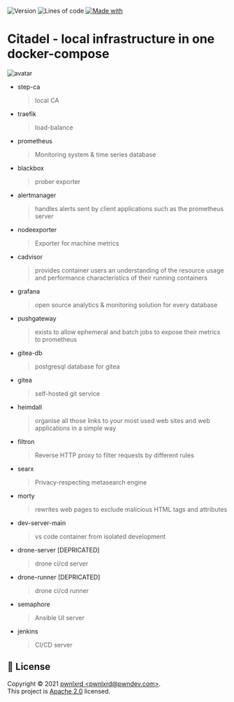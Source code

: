 ![Version](https://img.shields.io/badge/version-1.6-brightgreen)  ![Lines of code](https://img.shields.io/tokei/lines/github/pwnlxrd/citadel)  [![Made with](https://shields.pwndev.com/badge/made%20with-docker-brightgreen)](https://drone.pwndev.com/pwnlxrd/Citadel)
  
<!-- [![Build Status](https://drone.pwndev.com/api/badges/pwnlxrd/Citadel/status.svg)](https://drone.pwndev.com/pwnlxrd/Citadel) -->
Citadel - local infrastructure in one docker-compose  
===
  
![avatar](https://kartinkin.net/uploads/posts/2021-07/1626828759_17-kartinkin-com-p-tyomnaya-bashnya-anime-anime-krasivo-18.jpg)
  
* step-ca  
    > local CA
* traefik  
    > load-balance
* prometheus  
    > Monitoring system & time series database
* blackbox  
    > prober exporter
* alertmanager  
    > handles alerts sent by client applications such as the prometheus server
* nodeexporter  
    > Exporter for machine metrics
* cadvisor  
    > provides container users an understanding of the resource usage and performance characteristics of their running containers
* grafana  
    > open source analytics & monitoring solution for every database
* pushgateway  
    > exists to allow ephemeral and batch jobs to expose their metrics to prometheus
* gitea-db  
    > postgresql database for gitea
* gitea  
    > self-hosted git service
* heimdall  
    > organise all those links to your most used web sites and web applications in a simple way
* filtron  
    > Reverse HTTP proxy to filter requests by different rules
* searx  
    > Privacy-respecting metasearch engine
* morty  
    > rewrites web pages to exclude malicious HTML tags and attributes
* dev-server-main  
    > vs code container from isolated development
* drone-server [DEPRICATED]  
    > drone ci/cd server
* drone-runner [DEPRICATED]  
    > drone ci/cd runner
* semaphore    
    > Ansible UI server    
* jenkins  
    > CI/CD server    
  

## 📝 License

Copyright © 2021 [pwnlxrd &lt;pwnlxrd@pwndev.com&gt;](https://github.com/pwnlxrd).<br />
This project is [Apache 2.0](https://www.apache.org/licenses/LICENSE-2.0) licensed.